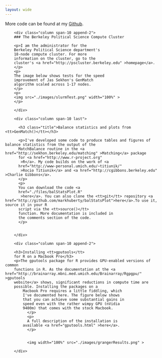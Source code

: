 ```yaml
---
layout: wide
---
```



More code can be found at my <a href="https://github.com/markhuberty/">Github</a>.

		<div class="column span-10 append-2">
		### The Berkeley Political Science Compute Cluster 
        
		<p>I am the administrator for the
		Berkeley Political Science department's 
		18-node compute cluster. For more
		information on the cluster, go to the
		cluster's <a href="http://pscluster.berkeley.edu" >homepage</a>.
		</p>
		<p>
		The image below shows tests for the speed
		improvement of Jas Sekhon's GenMatch
		algorithm scaled across 1-17 nodes.
		</p>
        <p>
        <img src="./images/slurmTest.png" width="100%" >
        </p>
        
		</div>
		
		<div class="column span-10 last">

		  <h3 class="title">Balance statistics and plots from <tt>GenMatch()</tt></h3>
		  
		  <p>I've developed some code to produce tables and figures of balance statistics from the output of the
		  MatchBalance routine in the <a href="http://sekhon.berkeley.edu/matching" >Matching</a> package
		  for <a href="http://www.r-project.org"
		   >R</a>. My code builds on the work of <a
		  href="http://www-personal.umich.edu/~titiunik/"
		   >Rocio Titiunik</a> and <a href="http://cgibbons.berkeley.edu" >Charlie Gibbons</a>.
		  </p>
		  <p>
		  You can download the code <a
		  href="./files/balStatsPlot.R"
		   >here</a>. You can also clone the <tt>git</tt> repository <a href="http://github.com/markhuberty/balStatsPlot">here</a>.To use it, source it in your R
		  script via the <tt>source()</tt>
		  function. More documentation is included in
		  the comments section of the code.
		  </p>
		
		
		</div>

		<div class="column span-10 append-2">
		
		<h3>Installing <tt>gputools</tt>
		for R on a Macbook Pro</h3>
		<p>The gputools package for R provides GPU-enabled versions of common
		functions in R. As the documentation at the <a href="http://brainarray.mbni.med.umich.edu/Brainarray/Rgpgpu/" >gputools
		website</a> shows, significant reductions in compute time are
		possible. Installing the packages on a
			Macbook Pro requires a little fiddling, which
			I've documented here. The figure below shows
			that you can achieve some substantial gains in
			speed even with the rather wimpy GPU (nVidia
			9400m) that comes with the stock Macbook.
			  </p>
			  <p>
			  A full description of the installation is
			available <a href="gputools.html" >here</a>. 
			  </p>

			  
			  <img width="100%" src="./images/grangerResults.png" >

		</div>

